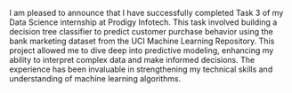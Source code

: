 I am pleased to announce that I have successfully completed Task 3 of my Data Science internship at Prodigy Infotech. 
This task involved building a decision tree classifier to predict customer purchase behavior using the bank marketing dataset from the UCI Machine Learning Repository.
This project allowed me to dive deep into predictive modeling, enhancing my ability to interpret complex data and make informed decisions. The experience has been invaluable in strengthening my technical skills and understanding of machine learning algorithms.
